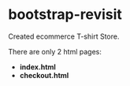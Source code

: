 # bootstrap-revisit

Created ecommerce T-shirt Store.

There are only 2 html pages:
* **index.html**
* **checkout.html**
